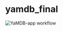 # yamdb_final 
![YaMDB-app workflow](https://github.com/PolkanDo/yamdb_final/actions/workflows/yamdb_workflow.yml/badge.svg?branch=feature-1)
